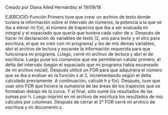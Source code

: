 Creado por Diana Ailed Hernández el 19/09/18

EJERCICIO-Función
Primero tuve que crear un archivo de texto donde tuviera la información sobre el intervalo de números, la potencia a la que se iba a elevar mi f(x), el número de trapecios que iba a ser evaluada mi integral y el espaciado que quería que tuviera cada valor de x. Después de hacer mi declaración de variables de texto (2, uno para texto y el otro para escritura, el que se creó con mi programa) y las de mis demás variables, abrí el archivo de lectura y escanée la información requerida para que funcionara mi programa. LUego, cerré mi archivo de lectura y abrí el de escritura. Luego puse los comandos que me permitieran calular primero, el delta del intervalo (según el espaciado que mi programa había escaneado de mi archivo inicial). Después utilicé un FOR para que adquiriera el número que se iba a evaluar en la función x al 2, incrementando según el delta calculado previamente. A continuación, calculé h y f(x). Después, tuve que usar otro FOR que hiciera la sumatoria de las áreas de los trapecios que se formaban debajo de la curva. Y al final, sólo sumé los resultados de las sumas por h. Luego imprimí en mi archivo de escritura los resultados de mis cálculos por columnas. Después de cerrar el 2° FOR cerré mi arvhico de escritura y mi documento.s
